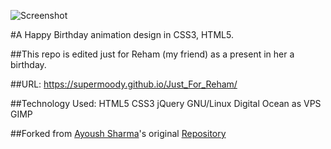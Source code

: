 ![Screenshot](bd1.jpg)

#A Happy Birthday animation design in CSS3, HTML5.

##This repo is edited just for Reham (my friend) as a present in her a birthday.

##URL: https://supermoody.github.io/Just_For_Reham/

##Technology Used: HTML5 CSS3 jQuery  GNU/Linux Digital Ocean as VPS GIMP

##Forked from [Ayoush Sharma](https://github.com/ayusharma)'s original [Repository](https://github.com/ayusharma/birthday)


